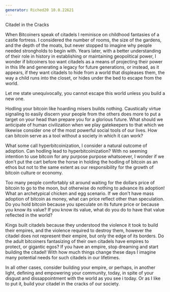 ```yaml
---
generator: Riched20 10.0.22621
---
```


Citadel in the Cracks

When Bitcoiners speak of citadels I reminisce on childhood fantasies of
a castle fortress. I considered the number of rooms, the size of the
gardens, and the depth of the moats, but never stopped to imagine why
people needed strongholds to begin with. Years later, with a better
understanding of their role in history in establishing or maintaining
geopolitical power, I wonder if bitcoiners too want citadels as a means
of projecting their power in this life and generating a legacy for
future generations, or instead, as it appears, if they want citadels to
hide from a world that displeases them, the way a child runs into the
closet, or hides under the bed to escape from the world.

Let me state unequivocally, you cannot escape this world unless you
build a new one.

Hodling your bitcoin like hoarding misers builds nothing. Caustically
virtue signaling to easily discern your people from the others does more
to put a target on your head than prepare you for a glorious future.
What should we anticipate of human civilization when we play gatekeepers
to that which we likewise consider one of the most powerful social tools
of our lives. How can bitcoin serve as a tool without a society in which
it can work?

What some call hyperbitcoinization, I consider a natural outcome of
adoption. Can hodling lead to hyperbitcoinization? With no seeming
intention to use bitcoin for any purpose purpose whatsoever, I wonder if
we don\'t put the cart before the horse in holding the hodling of
bitcoin as an ethos but not to the same extent as our responsibility for
the growth of bitcoin culture or economy.

Too many people comfortably sit around waiting for the dollars price of
bitcoin to go to the moon, but otherwise do nothing to advance its
adoption! What an archetypical chicken and egg scenario. If we don\'t
have mass adoption of bitcoin as money, what can price reflect other
than speculation. Do you hold bitcoin because you speculate on its
future price or because you know its value? If you know its value, what
do you do to have that value reflected in the world?

Kings built citadels because they understood the violence it took to
build their empires, and the violence required to destroy them, however
the citadel does not represent their empire, but only the edge of its
borders. Do the adult bitcoiners fantasizing of their own citadels have
empires to protect, or gigantic egos? If you have an empire, stop
dreaming and start building the citadel! With how much things change
these days I imagine many potential needs for such citadels in our
lifetimes.

In all other cases, consider building your empire, or perhaps, in
another light, defining and empowering your community, today, in spite
of your disgust and dissappointment with the world as you see i today.
Or as I like to put it, build your citadel in the cracks of our society.
